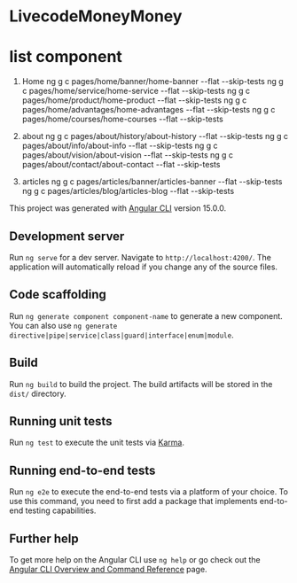 # LivecodeMoneyMoney

# list component

1. Home
ng g c pages/home/banner/home-banner --flat --skip-tests
ng g c pages/home/service/home-service --flat --skip-tests
ng g c pages/home/product/home-product --flat --skip-tests
ng g c pages/home/advantages/home-advantages --flat --skip-tests
ng g c pages/home/courses/home-courses --flat --skip-tests

2. about
ng g c pages/about/history/about-history --flat --skip-tests
ng g c pages/about/info/about-info --flat --skip-tests
ng g c pages/about/vision/about-vision --flat --skip-tests
ng g c pages/about/contact/about-contact --flat --skip-tests

3. articles
ng g c pages/articles/banner/articles-banner --flat --skip-tests
ng g c pages/articles/blog/articles-blog --flat --skip-tests

This project was generated with [Angular CLI](https://github.com/angular/angular-cli) version 15.0.0.

## Development server

Run `ng serve` for a dev server. Navigate to `http://localhost:4200/`. The application will automatically reload if you change any of the source files.

## Code scaffolding

Run `ng generate component component-name` to generate a new component. You can also use `ng generate directive|pipe|service|class|guard|interface|enum|module`.

## Build

Run `ng build` to build the project. The build artifacts will be stored in the `dist/` directory.

## Running unit tests

Run `ng test` to execute the unit tests via [Karma](https://karma-runner.github.io).

## Running end-to-end tests

Run `ng e2e` to execute the end-to-end tests via a platform of your choice. To use this command, you need to first add a package that implements end-to-end testing capabilities.

## Further help

To get more help on the Angular CLI use `ng help` or go check out the [Angular CLI Overview and Command Reference](https://angular.io/cli) page.
